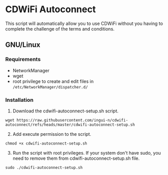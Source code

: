 # CDWiFi Autoconnect

This script will automatically allow you to use CDWiFi without you having to complete the challenge of the terms and
conditions.

## GNU/Linux

### Requirements

- NetworkManager
- wget
- root privilege to create and edit files in `/etc/NetworkManager/dispatcher.d/`

### Installation

1. Download the cdwifi-autoconnect-setup.sh script.

```shell
wget https://raw.githubusercontent.com/ingui-n/cdwifi-autoconnect/refs/heads/master/cdwifi-autoconnect-setup.sh
```

2. Add execute permission to the script.

```shell
chmod +x cdwifi-autoconnect-setup.sh
```

3. Run the script with root privileges. If your system don't have sudo, you need to remove them from
   cdwifi-autoconnect-setup.sh file.

```shell
sudo ./cdwifi-autoconnect-setup.sh
```
